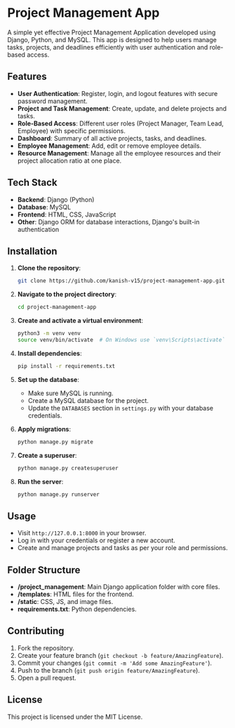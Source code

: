  # Project Management App

A simple yet effective Project Management Application developed using Django, Python, and MySQL. This app is designed to help users manage tasks, projects, and deadlines efficiently with user authentication and role-based access.

## Features

- **User Authentication**: Register, login, and logout features with secure password management.
- **Project and Task Management**: Create, update, and delete projects and tasks.
- **Role-Based Access**: Different user roles (Project Manager, Team Lead, Employee) with specific permissions.
- **Dashboard**: Summary of all active projects, tasks, and deadlines.
- **Employee Management**: Add, edit or remove employee details.
- **Resource Management**: Manage all the employee resources and their project allocation ratio at one place.

## Tech Stack

- **Backend**: Django (Python)
- **Database**: MySQL
- **Frontend**: HTML, CSS, JavaScript
- **Other**: Django ORM for database interactions, Django's built-in authentication

## Installation

1. **Clone the repository**:
    ```bash
    git clone https://github.com/kanish-v15/project-management-app.git
    ```
2. **Navigate to the project directory**:
    ```bash
    cd project-management-app
    ```
3. **Create and activate a virtual environment**:
    ```bash
    python3 -m venv venv
    source venv/bin/activate  # On Windows use `venv\Scripts\activate`
    ```
4. **Install dependencies**:
    ```bash
    pip install -r requirements.txt
    ```
5. **Set up the database**:
   - Make sure MySQL is running.
   - Create a MySQL database for the project.
   - Update the `DATABASES` section in `settings.py` with your database credentials.

6. **Apply migrations**:
    ```bash
    python manage.py migrate
    ```
7. **Create a superuser**:
    ```bash
    python manage.py createsuperuser
    ```
8. **Run the server**:
    ```bash
    python manage.py runserver
    ```

## Usage

- Visit `http://127.0.0.1:8000` in your browser.
- Log in with your credentials or register a new account.
- Create and manage projects and tasks as per your role and permissions.

## Folder Structure

- **/project_management**: Main Django application folder with core files.
- **/templates**: HTML files for the frontend.
- **/static**: CSS, JS, and image files.
- **requirements.txt**: Python dependencies.

## Contributing

1. Fork the repository.
2. Create your feature branch (`git checkout -b feature/AmazingFeature`).
3. Commit your changes (`git commit -m 'Add some AmazingFeature'`).
4. Push to the branch (`git push origin feature/AmazingFeature`).
5. Open a pull request.

## License

This project is licensed under the MIT License.
